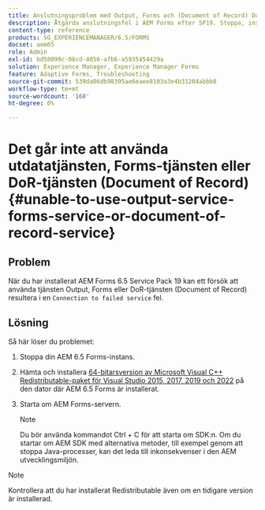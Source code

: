```yaml
---
title: Anslutningsproblem med Output, Forms och (Document of Record) DoR-tjänster
description: Åtgärda anslutningsfel i AEM Forms efter SP19. Stoppa, installera Microsoft Visual C++, starta om servern för en sömlös lösning. Felsök Output, Forms, DoR-tjänster.
content-type: reference
products: SG_EXPERIENCEMANAGER/6.5/FORMS
docset: aem65
role: Admin
exl-id: bd58099c-08cd-4056-afb6-a5935454429a
solution: Experience Manager, Experience Manager Forms
feature: Adaptive Forms, Troubleshooting
source-git-commit: 539da06db98395ae6eaee8103a3e4b31204abbb8
workflow-type: tm+mt
source-wordcount: '168'
ht-degree: 0%

---
```


# Det går inte att använda utdatatjänsten, Forms-tjänsten eller DoR-tjänsten (Document of Record) {#unable-to-use-output-service-forms-service-or-document-of-record-service}

## Problem

När du har installerat AEM Forms 6.5 Service Pack 19 kan ett försök att använda tjänsten Output, Forms eller DoR-tjänsten (Document of Record) resultera i en `Connection to failed service` fel.

## Lösning

Så här löser du problemet:

1. Stoppa din AEM 6.5 Forms-instans.
1. Hämta och installera [64-bitarsversion av Microsoft Visual C++ Redistributable-paket för Visual Studio 2015, 2017, 2019 och 2022](https://learn.microsoft.com/en-us/cpp/windows/latest-supported-vc-redist?view=msvc-170#visual-studio-2015-2017-2019-and-2022) på den dator där AEM 6.5 Forms är installerat.
1. Starta om AEM Forms-servern.

   >[!NOTE]
   >
   > Du bör använda kommandot Ctrl + C för att starta om SDK:n. Om du startar om AEM SDK med alternativa metoder, till exempel genom att stoppa Java-processer, kan det leda till inkonsekvenser i den AEM utvecklingsmiljön.


>[!NOTE]
>
>
> Kontrollera att du har installerat Redistributable även om en tidigare version är installerad.
